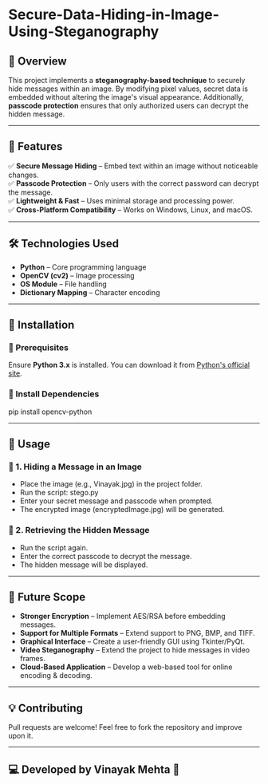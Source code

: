 # Secure-Data-Hiding-in-Image-Using-Steganography

## 📌 Overview  
This project implements a **steganography-based technique** to securely hide messages within an image. By modifying pixel values, secret data is embedded without altering the image's visual appearance. Additionally, **passcode protection** ensures that only authorized users can decrypt the hidden message.  

---

## 🚀 Features  
✅ **Secure Message Hiding** – Embed text within an image without noticeable changes.  
✅ **Passcode Protection** – Only users with the correct password can decrypt the message.  
✅ **Lightweight & Fast** – Uses minimal storage and processing power.  
✅ **Cross-Platform Compatibility** – Works on Windows, Linux, and macOS.  

---

## 🛠️ Technologies Used  
- **Python** – Core programming language  
- **OpenCV (cv2)** – Image processing  
- **OS Module** – File handling  
- **Dictionary Mapping** – Character encoding  

---

## 📂 Installation  

### 🔹 Prerequisites  
Ensure **Python 3.x** is installed. You can download it from [Python's official site](https://www.python.org/).  

### 🔹 Install Dependencies
pip install opencv-python

---

## 🚀 Usage
### 🔹 1. Hiding a Message in an Image
- Place the image (e.g., Vinayak.jpg) in the project folder.
- Run the script: 
stego.py
- Enter your secret message and passcode when prompted.
- The encrypted image (encryptedImage.jpg) will be generated.
### 🔹 2. Retrieving the Hidden Message
- Run the script again.
- Enter the correct passcode to decrypt the message.
- The hidden message will be displayed.

---

## 🎯 Future Scope
-  **Stronger Encryption** – Implement AES/RSA before embedding messages.
-  **Support for Multiple Formats** – Extend support to PNG, BMP, and TIFF.
-  **Graphical Interface** – Create a user-friendly GUI using Tkinter/PyQt.
-  **Video Steganography** – Extend the project to hide messages in video frames.
-  **Cloud-Based Application** – Develop a web-based tool for online encoding & decoding.

---

##  💡 Contributing
Pull requests are welcome! Feel free to fork the repository and improve upon it.

---

## 💻 Developed by Vinayak Mehta 🚀
